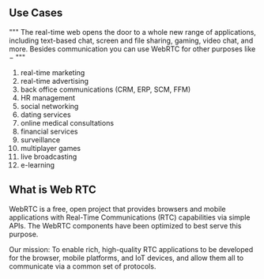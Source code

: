 ## Use Cases ##
""" The real-time web opens the door to a whole new range of applications, including text-based chat, screen and file sharing, gaming, video chat, and more. Besides communication you can use WebRTC for other purposes like − """

1. real-time marketing
2. real-time advertising
3. back office communications (CRM, ERP, SCM, FFM)
4. HR management
5. social networking
6. dating services
7. online medical consultations
8. financial services
9. surveillance
10. multiplayer games
11. live broadcasting
12. e-learning

## What is Web RTC
WebRTC is a free, open project that provides browsers and mobile applications with Real-Time Communications (RTC) capabilities via simple APIs. The WebRTC components have been optimized to best serve this purpose.

Our mission: To enable rich, high-quality RTC applications to be developed for the browser, mobile platforms, and IoT devices, and allow them all to communicate via a common set of protocols.